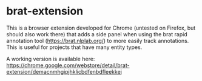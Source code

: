 # brat-extension

This is a browser extension developed for Chrome (untested on Firefox, but should also work there) that adds a side panel when using the brat rapid annotation tool (https://brat.nlplab.org/) to more easily track annotations. This is useful for projects that have many entity types.

A working version is available here: https://chrome.google.com/webstore/detail/brat-extension/demacnmhgipjhklicbdfenbdfleekkej
